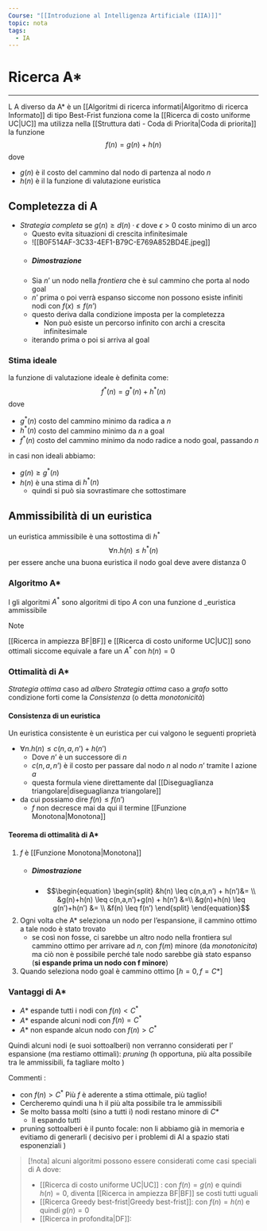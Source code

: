 ```yaml
---
Course: "[[Introduzione al Intelligenza Artificiale (IIA)]]"
topic: nota
tags:
  - IA
---
```


# Ricerca A* 
---
L A diverso da A* è un [[Algoritmi di ricerca informati|Algoritmo di ricerca Informato]] di tipo Best-Frist  funziona come la [[Ricerca di costo uniforme UC|UC]] ma utilizza nella [[Struttura dati - Coda di Priorita|Coda di priorita]] la funzione $$f(n) = g(n)+h(n)$$
dove
- $g(n)$ è il costo del cammino dal nodo di partenza al nodo $n$
- $h(n)$ è il la funzione di valutazione euristica



## Completezza di A
- _Strategia completa_ se $g(n) \geq d(n) \cdot \epsilon$  dove $\epsilon >0$ costo minimo di un arco
	- Questo evita situazioni di crescita infinitesimale 
	- ![[B0F514AF-3C33-4EF1-B79C-E769A852BD4E.jpeg]]
	- ##### Dimostrazione 
	- Sia $n’$ un nodo nella _frontiera_  che è sul cammino che porta al nodo goal
	- $n’$ prima o poi verrà espanso siccome non possono esiste  infiniti nodi con $f(x) \leq f(n’)$
	- questo deriva dalla condizione imposta per la completezza
		- Non può esiste un percorso infinito con archi a crescita infinitesimale
	- iterando prima o poi si arriva al goal 


### Stima ideale
la funzione di valutazione ideale è definita come:
$$f^*(n)=g^*(n)+h^*(n)$$
dove 
- $g^*(n)$ costo del cammino minimo da radica a $n$
- $h^*(n)$ costo del cammino minimo da $n$ a goal
- $f^*(n)$ costo del cammino minimo da nodo radice a nodo goal, passando $n$

in casi non ideali abbiamo:
- $g(n) \geq g^*(n)$ 
- $h(n)$ è una stima di $h^*(n)$ 
	- quindi si può sia sovrastimare che sottostimare
	 
## Ammissibilità di un euristica
un euristica ammissibile è una sottostima di $h^*$	 $$\forall n.h(n) \leq h^*(n)$$
per essere anche una buona euristica il nodo goal deve avere distanza 0


### Algoritmo A*
l gli algoritmi $A^*$ sono algoritmi di tipo $A$ con una funzione d _euristica ammissibile

>[!note]
>[[Ricerca in ampiezza BF|BF]] e [[Ricerca di costo uniforme UC|UC]] sono ottimali siccome equivale a fare un $A^*$ con $h(n)=0$


### Ottimalità di A*
_Strategia ottima_ caso ad _albero_
_Strategia ottima_ caso a _grafo_ sotto condizione forti come la _Consistenza_ (o detta _monotonicità_)

#### Consistenza di un euristica
Un euristica consistente è un euristica per cui valgono le seguenti proprietà
- $\forall n.h(n) \leq c(n,a,n’) + h(n’)$
	- Dove $n’$ è un successore di $n$
	- $c(n,a,n’)$ è il costo per passare dal nodo $n$ al nodo $n’$ tramite l azione $a$
	- questa formula viene direttamente dal [[Diseguaglianza triangolare|diseguaglianza triangolare]]
-  da cui possiamo dire $f(n) \leq f(n’)$ 
	- $f$ non decresce mai da qui il termine [[Funzione Monotona|Monotona]]
	
	
#### Teorema di ottimalità di A*
1. $f$ è [[Funzione Monotona|Monotona]]
	- ##### Dimostrazione 
		- $$\begin{equation}
			\begin{split}
			&h(n) \leq c(n,a,n’) + h(n’)&= \\
			&g(n)+h(n) \leq c(n,a,n’)+g(n) + h(n’) &=\\
			&g(n)+h(n) \leq g(n’)+h(n’) &= \\
			&f(n) \leq f(n’)
			\end{split}
			\end{equation}$$
2. Ogni volta che A* seleziona un nodo per l’espansione, il cammino ottimo a tale nodo è stato trovato 
	- se così non fosse,  ci sarebbe un altro nodo nella frontiera sul cammino ottimo  per arrivare ad $n$, con $f(m)$ minore (da _monotonicita_)  ma ciò non è possibile perché tale nodo sarebbe già stato espanso (**si espande prima un nodo con f minore**)
3.  Quando seleziona nodo goal è cammino ottimo $[h=0, f=C*]$


### Vantaggi di A*
- $A*$ espande tutti i nodi con $f(n) <C^*$    
- $A*$ espande  alcuni nodi con $f(n) =C^*$ 
- $A*$ non espande alcun nodo con $f(n) > C^*$ 

Quindi alcuni nodi (e suoi sottoalberi) non verranno considerati per l’ espansione (ma restiamo ottimali):
	_pruning_ (h opportuna, più alta possibile tra le ammissibili, fa tagliare molto )


Commenti : 
- con $f(n) > C^*$ Più $f$ è aderente a stima ottimale, più taglio!  
- Cercheremo quindi una h il più alta possibile tra le ammissibili
-  Se molto bassa molti (sino a tutti i) nodi restano minore di $C*$ 
	- Il espando tutti 
- pruning sottoalberi è il punto focale: non li abbiamo già in memoria e evitiamo di generarli  ( decisivo per i problemi di AI a spazio stati esponenziali )


> [!nota]
>   alcuni algoritmi possono essere considerati come casi speciali di A dove:
>  - [[Ricerca di costo uniforme UC|UC]] : con $f(n)= g(n)$ e quindi  $h(n) = 0$, diventa [[Ricerca in ampiezza BF|BF]] se costi tutti uguali
>  - [[Ricerca Greedy best-frist|Greedy best-frist]]: con $f(n)= h(n)$ e quindi  $g(n) = 0$
>  - [[Ricerca in profondita|DF]]:





